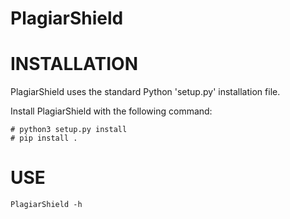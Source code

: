 # PlagiarShield


INSTALLATION
================
PlagiarShield uses the standard Python 'setup.py' installation file.

Install PlagiarShield with the following command:
```
# python3 setup.py install
# pip install .
```



USE
================
```
PlagiarShield -h
```
